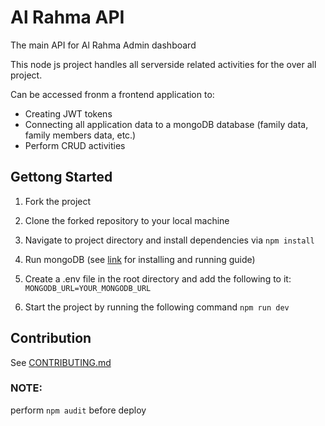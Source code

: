 # Al Rahma API

The main API for Al Rahma Admin dashboard

This node js project handles all serverside related activities for the over all project. 

Can be accessed fronm a frontend application to:

- Creating JWT tokens
- Connecting all application data to a mongoDB database (family data, family members data, etc.)
- Perform CRUD activities

## Gettong Started

1. Fork the project

2. Clone the forked repository to your local machine

3. Navigate to project directory and install dependencies via `npm install`

4. Run mongoDB (see [link](https://docs.mongodb.com/v3.2/tutorial/install-mongodb-on-windows/) for installing and running guide)

5. Create a .env file in the root directory and add the following to it: `MONGODB_URL=YOUR_MONGODB_URL`

6. Start the project by running the following command `npm run dev`

## Contribution

See [CONTRIBUTING.md](https://gitlab.com/estore-oman/al-rahme-api/blob/master/CONTRIBUTING.md)

### NOTE:

perform  `npm audit` before deploy